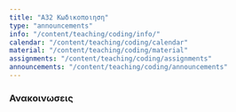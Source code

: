 ```yaml
---
title: "Α32 Κωδικοποιηση"
type: "announcements"
info: "/content/teaching/coding/info/"
calendar: "/content/teaching/coding/calendar"
material: "/content/teaching/coding/material"
assignments: "/content/teaching/coding/assignments"
announcements: "/content/teaching/coding/announcements"
---
```



### Ανακοινωσεις

